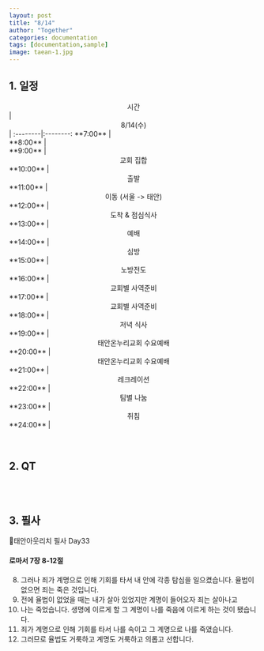 ```yaml
---
layout: post
title: "8/14"
author: "Together"
categories: documentation
tags: [documentation,sample]
image: taean-1.jpg
---
```


## 1. 일정
<center>시간</center>|<center>8/14(수)</center>|
:--------|:--------:
**7:00** | <center></center> 
**8:00** | <center></center> 
**9:00** | <center>교회 집합</center> 
**10:00** | <center>출발</center> 
**11:00** | <center>이동 (서울 -> 태안)</center> 
**12:00** | <center>도착 & 점심식사</center> 
**13:00** | <center>예배</center> 
**14:00** | <center>심방</center> 
**15:00** | <center>노방전도</center> 
**16:00** | <center>교회별 사역준비</center> 
**17:00** | <center>교회별 사역준비</center> 
**18:00** | <center>저녁 식사</center> 
**19:00** | <center>태안온누리교회 수요예배</center> 
**20:00** | <center>태안온누리교회 수요예배</center> 
**21:00** | <center>레크레이션</center> 
**22:00** | <center>팀별 나눔</center> 
**23:00** | <center>취침</center> 
**24:00** | <center></center> 

<br>
<br>

## 2. QT


<br>
<br>

## 3. 필사
📝태안아웃리치 필사 Day33

#### 로마서 7장 8-12절

8. 그러나 죄가 계명으로 인해 기회를 타서 내 안에 각종 탐심을 일으켰습니다. 율법이 없으면 죄는 죽은 것입니다.
9. 전에 율법이 없었을 때는 내가 살아 있었지만 계명이 들어오자 죄는 살아나고
10. 나는 죽었습니다. 생명에 이르게 할 그 계명이 나를 죽음에 이르게 하는 것이 됐습니다.
11. 죄가 계명으로 인해 기회를 타서 나를 속이고 그 계명으로 나를 죽였습니다.
12. 그러므로 율법도 거룩하고 계명도 거룩하고 의롭고 선합니다.
